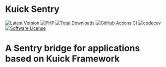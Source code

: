 # Kuick Sentry
[![Latest Version](https://img.shields.io/github/release/milejko/kuick-sentry.svg?cacheSeconds=3600)](https://github.com/milejko/kuick-sentry/releases)
[![PHP](https://img.shields.io/badge/PHP-8.2%20|%208.3%20|%208.4-blue?logo=php&cacheSeconds=3600)](https://www.php.net)
[![Total Downloads](https://img.shields.io/packagist/dt/kuick/sentry.svg?cacheSeconds=3600)](https://packagist.org/packages/kuick/sentry)
[![GitHub Actions CI](https://github.com/milejko/kuick-sentry/actions/workflows/ci.yml/badge.svg)](https://github.com/milejko/kuick-sentry/actions/workflows/ci.yml)
[![codecov](https://codecov.io/gh/milejko/kuick-sentry/graph/badge.svg?token=80QEBDHGPH)](https://codecov.io/gh/milejko/kuick-sentry)
[![Software License](https://img.shields.io/badge/license-MIT-brightgreen.svg?cacheSeconds=14400)](LICENSE)

# A Sentry bridge for applications based on Kuick Framework

